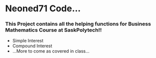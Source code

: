 
# Neoned71 Code...
### This Project contains all the helping functions for Business Mathematics Course at SaskPolytech!!
 - Simple Interest
 - Compound Interest
 - ...More to come as covered in class...
